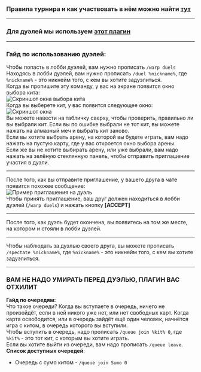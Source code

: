 ### Правила турнира и как участвовать в нём можно найти **[тут](https://dankland.club/events/tournament)**
***
### Для дуэлей мы используем **[этот плагин](https://www.spigotmc.org/resources/duels.20171)**
***
### Гайд по использованию дуэлей:
Чтобы попасть в лобби дуэлей, вам нужно прописать `/warp duels`<br>
Находясь в лобби дуэлей, вам нужно прописать `/duel %nickname%`, где `%nickname%` - это никнейм того, с кем вы хотите задуэлиться.<br>
Когда вы пропишите эту команду, у вас на экране появится окно выбора кита:<br>
![Скриншот окна выбора кита](https://i.imgur.com/cmpm4Ok.png)<br>
Когда вы выберете кит, у вас появится следующее окно:<br>
![Скриншот окна](https://i.imgur.com/N51tinu.png)<br>
Вы можете навести на табличку сверху, чтобы проверить, правильно ли вы выбрали кит. Если вы по ошибке выбрали не тот кит, вы можете нажать на алмазный меч и выбрать кит заново.<br> 
Если вы хотите выбрать арену, на которой вы будете играть, вам надо нажать на пустую карту, где у вас откроется окно выбора арены.<br>
Если же вы не хотите выбирать арену, или уже выбрали, вам надо нажать на зелёную стеклянную панель, чтобы отправить приглашение участия в дуэли.<br>
***
После того, как вы отправите приглашение, у вашего друга в чате появится похожее сообщение:<br>
![Пример приглашения на дуэль](https://i.imgur.com/8ldR3P2.png)<br>
Чтобы принять приглашение, ваш друг должен находиться в лобби дуэлей (`/warp duels`) и нажать кнопку **[ACCEPT]**
***
После того, как дуэль будет окончена, вы появитесь на том же месте, на котором и стояли в лобби дуэлей.
***
Чтобы наблюдать за дуэлью своего друга, вы можете прописать `/spectate %nickname%`, где `%nickname%` - это никнейм того, с кем вы хотите задуэлиться.
***
### ВАМ НЕ НАДО УМИРАТЬ ПЕРЕД ДУЭЛЬЮ, ПЛАГИН ВАС ОТХИЛИТ
**Гайд по очередям:**<br>
Что такое очереди? Когда вы вступаете в очередь, ничего не произойдёт, если в ней никого уже нет, или нет свободных карт. Когда карта освободится, или в очередь зайдёт ещё один человек, начнётся игра с китом, в очередь которого вы вступили.<br>
Чтобы вступить в очередь, надо прописать `/queue join %kit% 0`, где `%kit%` - это тот кит, с которым вы хотите играть.<br>
Если вы хотите выйти из очереди, вам надо прописать `/queue leave`.<br>
**Список доступных очередей**:<br>
* Очередь с сумо китом - `/queue join Sumo 0`
